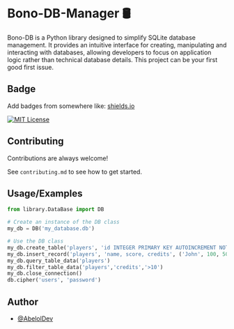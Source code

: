 # Bono-DB-Manager 🛢                                                                                                                          

Bono-DB is a Python library designed to simplify SQLite database management. It provides an intuitive interface for creating, manipulating and interacting with databases, allowing developers to focus on application logic rather than technical database details.
This project can be your first good first issue.

## Badge
Add badges from somewhere like: [shields.io](https://shields.io/)

[![MIT License](https://img.shields.io/badge/License-MIT-green.svg)](https://choosealicense.com/licenses/mit/)



## Contributing

Contributions are always welcome!

See `contributing.md` to see how to get started.


## Usage/Examples

```Python
from library.DataBase import DB

# Create an instance of the DB class
my_db = DB('my_database.db')

# Use the DB class
my_db.create_table('players', 'id INTEGER PRIMARY KEY AUTOINCREMENT NOT NULL, name TEXT NOT NULL, score INTEGER NOT NULL, credits INTEGER NOT NULL')
my_db.insert_record('players', 'name, score, credits', ('John', 100, 50))
my_db.query_table_data('players')
my_db.filter_table_data('players','credits','>10')
my_db.close_connection()
db.cipher('users', 'password')

```


## Author

- [@AbelolDev](https://github.com/AbelolDev)

